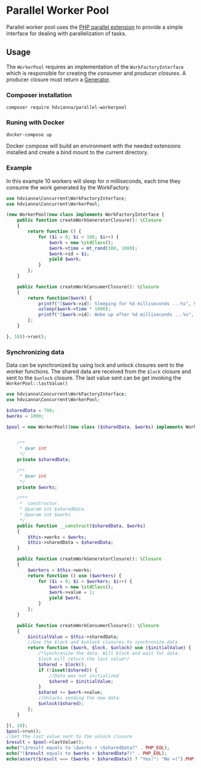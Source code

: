 # Parallel Worker Pool

Parallel worker pool uses the [PHP parallel extension](https://www.php.net/manual/en/book.parallel.php)
to provide a simple interface for dealing with parallelization 
of tasks.

## Usage

The `WorkerPool` requires an implementation of the `WorkFactoryInterface` 
which is responsible for creating the _consumer_ and _producer closures_. 
A producer closure must return a [Generator](https://www.php.net/manual/en/class.generator.php).

### Composer installation

`composer require hdvianna/parallel-workerpool`

### Runing with Docker

`docker-compose up`

Docker compose will build an environment with the needed extensions installed and create a bind mount to the current directory.

### Example

In this example 10 workers will sleep for _n_ milliseconds, each time they 
consume the work generated by the WorkFactory. 

```php
use hdvianna\Concurrent\WorkFactoryInterface;
use hdvianna\Concurrent\WorkerPool;

(new WorkerPool(new class implements WorkFactoryInterface {
    public function createWorkGeneratorClosure(): \Closure
    {
        return function () {
            for ($i = 0; $i < 100; $i++) {
                $work = new \stdClass();
                $work->time = mt_rand(300, 1000);
                $work->id = $i;
                yield $work;
            }
        };
    }

    public function createWorkConsumerClosure(): \Closure
    {
        return function($work) {
            printf("[$work->id]: Sleeping for %d milliseconds ...%s", $work->time, PHP_EOL);
            usleep($work->time * 1000);
            printf("[$work->id]: Woke up after %d milliseconds ...%s", $work->time, PHP_EOL);
        };
    }

}, 10))->run();
```  

### Synchronizing data

Data can be synchronized by using lock and unlock closures sent to the worker functions. 
The shared data are received from the `$lock` closure and sent to the `$unlock` closure.
The last value sent can be get invoking the  `WorkerPool::lastValue()`

```php
use hdvianna\Concurrent\WorkFactoryInterface;
use hdvianna\Concurrent\WorkerPool;

$sharedData = 700;
$works = 1000;

$pool = new WorkerPool((new class ($sharedData, $works) implements WorkFactoryInterface {


    /**
     * @var int
     */
    private $sharedData;

    /**
     * @var int
     */
    private $works;

    /***
     *  constructor.
     * @param int $sharedData
     * @param int $works
     */
    public function __construct($sharedData, $works)
    {
        $this->works = $works;
        $this->sharedData = $sharedData;
    }

    public function createWorkGeneratorClosure(): \Closure
    {
        $workers = $this->works;
        return function () use ($workers) {
            for ($i = 0; $i < $workers; $i++) {
                $work = new \stdClass();
                $work->value = 1;
                yield $work;
            }
        };
    }

    public function createWorkConsumerClosure(): \Closure
    {
        $initialValue = $this->sharedData;
        //Use the $lock and $unlock closures to synchronize data 
        return function ($work, $lock, $unlock) use ($initialValue) {
            /*Synchronize the data. Will block and wait for data. 
            $lock will return the last value*/
            $shared = $lock();            
            if (!isset($shared)) {
                //Data was not initialized 
                $shared = $initialValue;
            }
            $shared += $work->value;
            //Unlocks sending the new data.
            $unlock($shared);
        };
    }

}), 10);
$pool->run();
//Get the last value sent to the unlock closure
$result = $pool->lastValue();
echo("\$result equals to \$works + \$sharedData?" . PHP_EOL);
echo("($result equals to $works + $sharedData?)" . PHP_EOL);
echo(assert($result === ($works + $sharedData)) ? "Yes!": "No =(").PHP_EOL;
```
